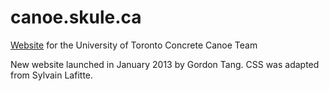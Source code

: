canoe.skule.ca
==============

[Website](http://canoe.skule.ca) for the University of Toronto Concrete Canoe Team

New website launched in January 2013 by Gordon Tang. CSS was adapted from Sylvain Lafitte.
